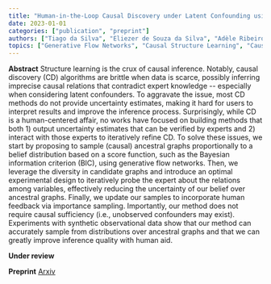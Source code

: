 ```yaml
---
title: "Human-in-the-Loop Causal Discovery under Latent Confounding using Ancestral GFlowNets"
date: 2023-01-01
categories: ["publication", "preprint"]
authors: ["Tiago da Silva", "Eliezer de Souza da Silva", "Adèle Ribeiro", "António Góis", "Dominik Heider", "Samuel Kaski", "Diego Mesquita"]
topics: ["Generative Flow Networks", "Causal Structure Learning", "Causal ML"]
---
```


**Abstract**
Structure learning is the crux of causal inference. Notably, causal discovery (CD) algorithms are brittle when data is scarce, possibly inferring imprecise causal relations that contradict expert knowledge -- especially when considering latent confounders. To aggravate the issue, most CD methods do not provide uncertainty estimates, making it hard for users to interpret results and improve the inference process. Surprisingly, while CD is a human-centered affair, no works have focused on building methods that both 1) output uncertainty estimates that can be verified by experts and 2) interact with those experts to iteratively refine CD. To solve these issues, we start by proposing to sample (causal) ancestral graphs proportionally to a belief distribution based on a score function, such as the Bayesian information criterion (BIC), using generative flow networks. Then, we leverage the diversity in candidate graphs and introduce an optimal experimental design to iteratively probe the expert about the relations among variables, effectively reducing the uncertainty of our belief over ancestral graphs. Finally, we update our samples to incorporate human feedback via importance sampling. Importantly, our method does not require causal sufficiency (i.e., unobserved confounders may exist). Experiments with synthetic observational data show that our method can accurately sample from distributions over ancestral graphs and that we can greatly improve inference quality with human aid.

**Under review** 

**Preprint** [Arxiv](https://arxiv.org/abs/2309.12032)